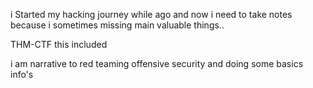 i Started my hacking journey while ago and now i need to take notes because i sometimes missing main valuable things..

THM-CTF this included

i am narrative to red teaming offensive security and doing some basics info's
